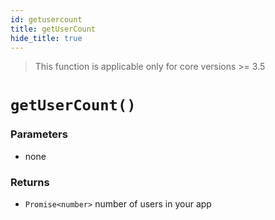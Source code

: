 ```yaml
---
id: getusercount
title: getUserCount
hide_title: true
---
```


> This function is applicable only for core versions >= 3.5

# ``getUserCount()``

### Parameters
- none


### Returns
- ``Promise<number>`` number of users in your app